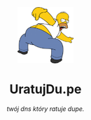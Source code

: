 <div align="center">
  <img src="https://github.com/ZorinOnTop/uratujdu.pe/blob/98ee15086d75fc19959fa1c5977137a45ba70553/img/logo.png?raw=true" alt="uratujdupe" width="128" height="128" />
  <h1>UratujDu.pe</h1>
  <i>twój dns który ratuje dupe.</i>
</div>
